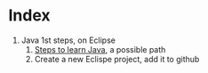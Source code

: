 # Index

1. Java 1st steps, on Eclipse
   1. [Steps to learn Java](java-learn-path.md), a possible path
   1. Create a new Eclispe project, add it to github
